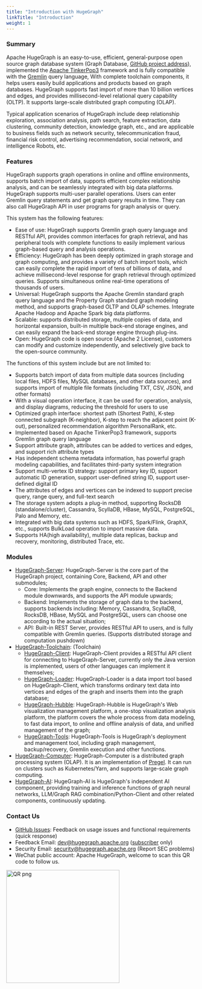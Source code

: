 ```yaml
---
title: "Introduction with HugeGraph"
linkTitle: "Introduction"
weight: 1
---
```


### Summary

Apache HugeGraph is an easy-to-use, efficient, general-purpose open source graph database system
(Graph Database, [GitHub project address](https://github.com/hugegraph/hugegraph)), implemented the [Apache TinkerPop3](https://tinkerpop.apache.org) framework and is fully compatible with the [Gremlin](https://tinkerpop.apache.org/gremlin.html) query language,
With complete toolchain components, it helps users easily build applications and products based on graph databases. HugeGraph supports fast import of more than 10 billion vertices and edges, and provides millisecond-level relational query capability (OLTP). 
It supports large-scale distributed graph computing (OLAP).

Typical application scenarios of HugeGraph include deep relationship exploration, association analysis, path search, feature extraction, data clustering, community detection, knowledge graph, etc., and are applicable to business fields such as network security, telecommunication fraud, financial risk control, advertising recommendation, social network, and intelligence Robots, etc.

### Features

HugeGraph supports graph operations in online and offline environments, supports batch import of data, supports efficient complex relationship analysis, and can be seamlessly integrated with big data platforms.
HugeGraph supports multi-user parallel operations. Users can enter Gremlin query statements and get graph query results in time. They can also call HugeGraph API in user programs for graph analysis or query.

This system has the following features: 

- Ease of use: HugeGraph supports Gremlin graph query language and RESTful API, provides common interfaces for graph retrieval, and has peripheral tools with complete functions to easily implement various graph-based query and analysis operations.
- Efficiency: HugeGraph has been deeply optimized in graph storage and graph computing, and provides a variety of batch import tools, which can easily complete the rapid import of tens of billions of data, and achieve millisecond-level response for graph retrieval through optimized queries. Supports simultaneous online real-time operations of thousands of users.
- Universal: HugeGraph supports the Apache Gremlin standard graph query language and the Property Graph standard graph modeling method, and supports graph-based OLTP and OLAP schemes. Integrate Apache Hadoop and Apache Spark big data platforms.
- Scalable: supports distributed storage, multiple copies of data, and horizontal expansion, built-in multiple back-end storage engines, and can easily expand the back-end storage engine through plug-ins.
- Open: HugeGraph code is open source (Apache 2 License), customers can modify and customize independently, and selectively give back to the open-source community.

The functions of this system include but are not limited to: 

- Supports batch import of data from multiple data sources (including local files, HDFS files, MySQL databases, and other data sources), and supports import of multiple file formats (including TXT, CSV, JSON, and other formats)
- With a visual operation interface, it can be used for operation, analysis, and display diagrams, reducing the threshold for users to use
- Optimized graph interface: shortest path (Shortest Path), K-step connected subgraph (K-neighbor), K-step to reach the adjacent point (K-out), personalized recommendation algorithm PersonalRank, etc.
- Implemented based on Apache TinkerPop3 framework, supports Gremlin graph query language
- Support attribute graph, attributes can be added to vertices and edges, and support rich attribute types
- Has independent schema metadata information, has powerful graph modeling capabilities, and facilitates third-party system integration
- Support multi-vertex ID strategy: support primary key ID, support automatic ID generation, support user-defined string ID, support user-defined digital ID
- The attributes of edges and vertices can be indexed to support precise query, range query, and full-text search
- The storage system adopts a plug-in method, supporting RocksDB (standalone/cluster), Cassandra, ScyllaDB, HBase, MySQL, PostgreSQL, Palo and Memory, etc.
- Integrated with big data systems such as HDFS, Spark/Flink, GraphX, etc., supports BulkLoad operation to import massive data.
- Supports HA(high availability), multiple data replicas, backup and recovery, monitoring, distributed Trace, etc.

### Modules

- [HugeGraph-Server](/docs/quickstart/hugegraph-server): HugeGraph-Server is the core part of the HugeGraph project, containing Core, Backend, API and other submodules;
  - Core: Implements the graph engine, connects to the Backend module downwards, and supports the API module upwards;
  - Backend: Implements the storage of graph data to the backend, supports backends including: Memory, Cassandra, ScyllaDB, RocksDB, HBase, MySQL and PostgreSQL, users can choose one according to the actual situation;
  - API: Built-in REST Server, provides RESTful API to users, and is fully compatible with Gremlin queries. (Supports distributed storage and computation pushdown)
- [HugeGraph-Toolchain](https://github.com/apache/hugegraph-toolchain): (Toolchain)
  - [HugeGraph-Client](/docs/quickstart/hugegraph-client): HugeGraph-Client provides a RESTful API client for connecting to HugeGraph-Server, currently only the Java version is implemented, users of other languages can implement it themselves;
  - [HugeGraph-Loader](/docs/quickstart/hugegraph-loader): HugeGraph-Loader is a data import tool based on HugeGraph-Client, which transforms ordinary text data into vertices and edges of the graph and inserts them into the graph database;
  - [HugeGraph-Hubble](/docs/quickstart/hugegraph-hubble): HugeGraph-Hubble is HugeGraph's Web 
visualization management platform, a one-stop visualization analysis platform, the platform covers the whole process from data modeling, to fast data import, to online and offline analysis of data, and unified management of the graph;
  - [HugeGraph-Tools](/docs/quickstart/hugegraph-tools): HugeGraph-Tools is HugeGraph's deployment and management tool, including graph management, backup/recovery, Gremlin execution and other functions.
- [HugeGraph-Computer](/docs/quickstart/hugegraph-computer): HugeGraph-Computer is a distributed graph processing system (OLAP). 
  It is an implementation of [Pregel](https://kowshik.github.io/JPregel/pregel_paper.pdf). It can run on clusters such as Kubernetes/Yarn, and supports large-scale graph computing.
- [HugeGraph-AI](/docs/quickstart/hugegraph-ai): HugeGraph-AI is HugeGraph's independent AI 
  component, providing training and inference functions of graph neural networks, LLM/Graph RAG combination/Python-Client and other related components, continuously updating.

### Contact Us

- [GitHub Issues](https://github.com/apache/incubator-hugegraph/issues): Feedback on usage issues and functional requirements (quick response)
- Feedback Email: [dev@hugegraph.apache.org](mailto:dev@hugegraph.apache.org) ([subscriber](https://hugegraph.apache.org/docs/contribution-guidelines/subscribe/) only)
- Security Email: [security@hugegraph.apache.org](mailto:security@hugegraph.apache.org) (Report SEC problems)
- WeChat public account: Apache HugeGraph, welcome to scan this QR code to follow us.

 <img src="https://github.com/apache/hugegraph-doc/blob/master/assets/images/wechat.png?raw=true" alt="QR png" width="300"/>
